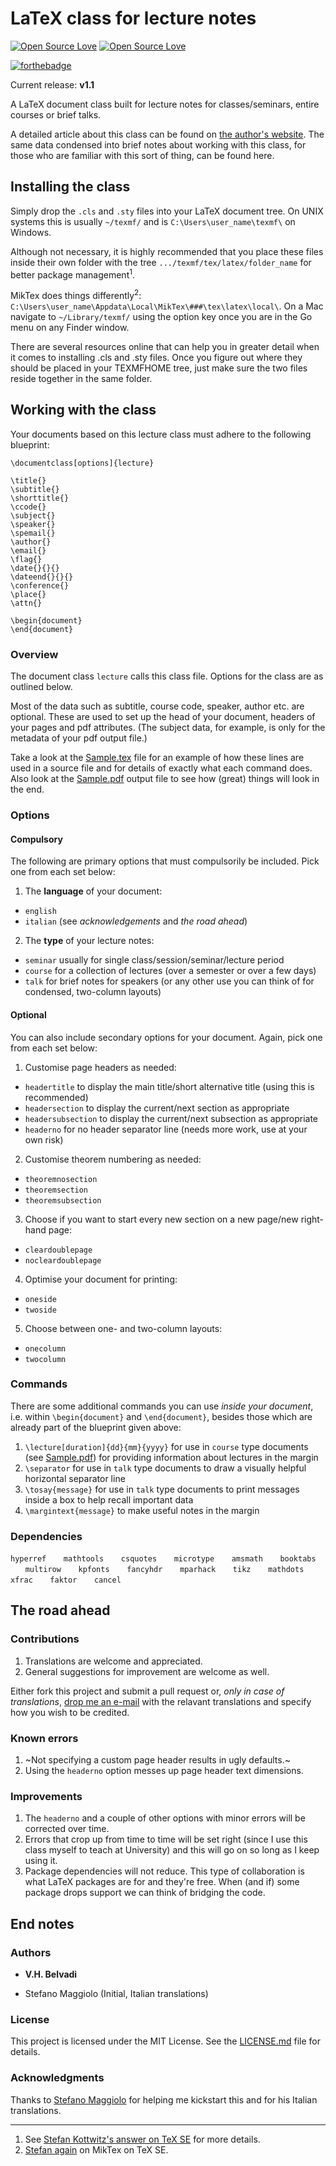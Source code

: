 # LaTeX class for lecture notes

[![Open Source Love](https://badges.frapsoft.com/os/v1/open-source.svg?v=102)](https://github.com/ellerbrock/open-source-badge/)
[![Open Source Love](https://badges.frapsoft.com/os/mit/mit.svg?v=102)](https://github.com/ellerbrock/open-source-badge/)

[![forthebadge](http://forthebadge.com/images/badges/built-with-science.svg)](http://forthebadge.com)

Current release: **v1.1**

A LaTeX document class built for lecture notes for classes/seminars, entire courses or brief talks.

A detailed article about this class can be found on [the author's website](http://vhbelvadi.com/latex-lecture-notes-class/).
The same data condensed into brief notes about working with this class, for those who are familiar with this sort of thing, can be found here.

## Installing the class

Simply drop the `.cls` and `.sty` files into your LaTeX document tree.
On UNIX systems this is usually `~/texmf/` and is `C:\Users\user_name\texmf\` on Windows.

Although not necessary, it is highly recommended that you place these files inside their own folder with the tree `.../texmf/tex/latex/folder_name` for better package management<sup>1</sup>.

MikTex does things differently<sup>2</sup>: `C:\Users\user_name\Appdata\Local\MikTex\###\tex\latex\local\`.
On a Mac navigate to `~/Library/texmf/` using the option key once you are in the Go menu on any Finder window.

There are several resources online that can help you in greater detail when it comes to installing .cls and .sty files.
Once you figure out where they should be placed in your TEXMFHOME tree, just make sure the two files reside together in the same folder.

## Working with the class

Your documents based on this lecture class must adhere to the following blueprint:

```
\documentclass[options]{lecture}

\title{}
\subtitle{}
\shorttitle{}
\ccode{}
\subject{}
\speaker{}
\spemail{}
\author{}
\email{}
\flag{}
\date{}{}{}
\dateend{}{}{}
\conference{}
\place{}
\attn{}

\begin{document}
\end{document}
```

### Overview

The document class `lecture` calls this class file. Options for the class are as outlined below.

Most of the data such as subtitle, course code, speaker, author etc. are optional.
These are used to set up the head of your document, headers of your pages and pdf attributes.
(The subject data, for example, is only for the metadata of your pdf output file.)

Take a look at the [Sample.tex](Sample/Sample.tex) file for an example of how these lines are used in a source file and for details of exactly what each command does.
Also look at the [Sample.pdf](Sample/Sample.pdf) output file to see how (great) things will look in the end.

### Options

#### Compulsory

The following are primary options that must compulsorily be included. Pick one from each set below:

1. The **language** of your document:

- `english`
- `italian` (see *acknowledgements* and *the road ahead*)

2. The **type** of your lecture notes:
- `seminar` usually for single class/session/seminar/lecture period
- `course` for a collection of lectures (over a semester or over a few days)
- `talk` for brief notes for speakers (or any other use you can think of for condensed, two-column layouts)

#### Optional

You can also include secondary options for your document. Again, pick one from each set below:

1. Customise page headers as needed:
- `headertitle` to display the main title/short alternative title (using this is recommended)
- `headersection` to display the current/next section as appropriate
- `headersubsection` to display the current/next subsection as appropriate
- `headerno` for no header separator line (needs more work, use at your own risk)

2. Customise theorem numbering as needed:
- `theoremnosection`
- `theoremsection`
- `theoremsubsection`

3. Choose if you want to start every new section on a new page/new right-hand page:
- `cleardoublepage`
- `nocleardoublepage`

4. Optimise your document for printing:
- `oneside`
- `twoside`

5. Choose between one- and two-column layouts:
- `onecolumn`
- `twocolumn`

### Commands

There are some additional commands you can use _inside your document_, i.e. within `\begin{document}` and `\end{document}`, besides those which are already part of the blueprint given above:

1. `\lecture[duration]{dd}{mm}{yyyy}` for use in `course` type documents (see [Sample.pdf](Sample/Sample.pdf)) for providing information about lectures in the margin
2. `\separator` for use in `talk` type documents to draw a visually helpful horizontal separator line
3. `\tosay{message}` for use in `talk` type documents to print messages inside a box to help recall important data
4. `\margintext{message}` to make useful notes in the margin

### Dependencies

`hyperref` &nbsp;&nbsp;&nbsp;&nbsp;&nbsp; `mathtools` &nbsp;&nbsp;&nbsp;&nbsp;&nbsp; `csquotes` &nbsp;&nbsp;&nbsp;&nbsp;&nbsp; `microtype` &nbsp;&nbsp;&nbsp;&nbsp;&nbsp; `amsmath` &nbsp;&nbsp;&nbsp;&nbsp;&nbsp; `booktabs` &nbsp;&nbsp;&nbsp;&nbsp;&nbsp; `multirow` &nbsp;&nbsp;&nbsp;&nbsp;&nbsp; `kpfonts` &nbsp;&nbsp;&nbsp;&nbsp;&nbsp; `fancyhdr` &nbsp;&nbsp;&nbsp;&nbsp;&nbsp; `mparhack` &nbsp;&nbsp;&nbsp;&nbsp;&nbsp; `tikz` &nbsp;&nbsp;&nbsp;&nbsp;&nbsp; `mathdots` &nbsp;&nbsp;&nbsp;&nbsp;&nbsp; `xfrac` &nbsp;&nbsp;&nbsp;&nbsp;&nbsp; `faktor` &nbsp;&nbsp;&nbsp;&nbsp;&nbsp; `cancel`

## The road ahead

### Contributions

1. Translations are welcome and appreciated.
2. General suggestions for improvement are welcome as well.

Either fork this project and submit a pull request or, *only in case of translations*, <a href="mailto:user@example.com">drop me an e-mail</a> with the relavant translations and specify how you wish to be credited.

### Known errors

1. ~Not specifying a custom page header results in ugly defaults.~
2. Using the `headerno` option messes up page header text dimensions.

### Improvements

1. The `headerno` and a couple of other options with minor errors will be corrected over time.
2. Errors that crop up from time to time will be set right (since I use this class myself to teach at University) and this will go on so long as I keep using it.
3. Package dependencies will not reduce. This type of collaboration is what LaTeX packages are for and they're free. When (and if) some package drops support we can think of bridging the code.

## End notes

### Authors

* **V.H. Belvadi**

* Stefano Maggiolo (Initial, Italian translations)

### License

This project is licensed under the MIT License. See the [LICENSE.md](LICENSE.md) file for details.

### Acknowledgments

Thanks to [Stefano Maggiolo](http://blog.poormansmath.net/) for helping me kickstart this and for his Italian translations.

***

1. See [Stefan Kottwitz's answer on TeX SE](https://tex.stackexchange.com/a/1138) for more details.
2. [Stefan again](https://tex.stackexchange.com/a/2066) on MikTex on TeX SE.
